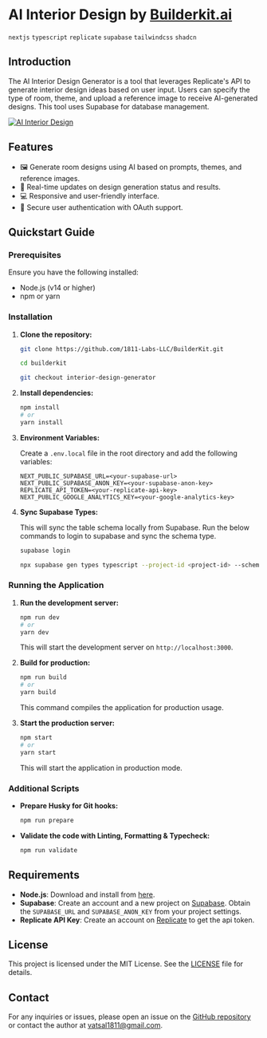 # AI Interior Design by [Builderkit.ai](https://www.builderkit.ai)

`nextjs` `typescript` `replicate` `supabase` `tailwindcss` `shadcn`

## Introduction

The AI Interior Design Generator is a tool that leverages Replicate's API to generate interior design ideas based on user input. Users can specify the type of room, theme, and upload a reference image to receive AI-generated designs. This tool uses Supabase for database management.

<a href="https://interior-design.builderkit.ai/generate" target="_blank" rel="noopener">
  <picture>
    <img alt="AI Interior Design" src="https://interior-design.builderkit.ai/github-cover.webp" />
  </picture>
</a>

## Features

- 🖼️ Generate room designs using AI based on prompts, themes, and reference images.
- 🔄 Real-time updates on design generation status and results.
- 💻 Responsive and user-friendly interface.
- 🔗 Secure user authentication with OAuth support.

## Quickstart Guide

### Prerequisites

Ensure you have the following installed:

- Node.js (v14 or higher)
- npm or yarn

### Installation

1. **Clone the repository:**

   ```sh
   git clone https://github.com/1811-Labs-LLC/BuilderKit.git

   cd builderkit

   git checkout interior-design-generator
   ```

2. **Install dependencies:**

   ```sh
   npm install
   # or
   yarn install
   ```

3. **Environment Variables:**

   Create a `.env.local` file in the root directory and add the following variables:

   ```plaintext
   NEXT_PUBLIC_SUPABASE_URL=<your-supabase-url>
   NEXT_PUBLIC_SUPABASE_ANON_KEY=<your-supabase-anon-key>
   REPLICATE_API_TOKEN=<your-replicate-api-key>
   NEXT_PUBLIC_GOOGLE_ANALYTICS_KEY=<your-google-analytics-key>
   ```

4. **Sync Supabase Types:**

   This will sync the table schema locally from Supabase. Run the below commands to login to supabase and sync the schema type.

   ```sh
   supabase login

   npx supabase gen types typescript --project-id <project-id> --schema public > src/types/supabase.ts
   ```

### Running the Application

1. **Run the development server:**

   ```sh
   npm run dev
   # or
   yarn dev
   ```

   This will start the development server on `http://localhost:3000`.

2. **Build for production:**

   ```sh
   npm run build
   # or
   yarn build
   ```

   This command compiles the application for production usage.

3. **Start the production server:**

   ```sh
   npm start
   # or
   yarn start
   ```

   This will start the application in production mode.

### Additional Scripts

- **Prepare Husky for Git hooks:**

  ```sh
  npm run prepare
  ```

- **Validate the code with Linting, Formatting & Typecheck:**

  ```sh
  npm run validate
  ```

## Requirements

- **Node.js**: Download and install from [here](https://nodejs.org/).
- **Supabase**: Create an account and a new project on [Supabase](https://supabase.com/). Obtain the `SUPABASE_URL` and `SUPABASE_ANON_KEY` from your project settings.
- **Replicate API Key**: Create an account on [Replicate](https://replicate.com/) to get the api token.

## License

This project is licensed under the MIT License. See the [LICENSE](https://www.builderkit.ai/license) file for details.

## Contact

For any inquiries or issues, please open an issue on the [GitHub repository](https://github.com/1811-Labs-LLC/BuilderKit) or contact the author at [vatsal1811@gmail.com](mailto:vatsal1811@gmail.com).
